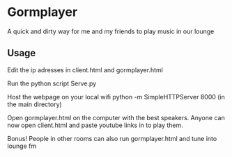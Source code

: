 # Gormplayer
A quick and dirty way for me and my friends to play music in our lounge

Usage
-----

Edit the ip adresses in client.html and gormplayer.html

Run the python script Serve.py

Host the webpage on your local wifi
python -m SimpleHTTPServer 8000
(in the main directory)


Open gormplayer.html on the computer with the best speakers.
Anyone can now open client.html and paste youtube links in to play them.

Bonus! People in other rooms can also run gormplayer.html and tune into lounge fm

